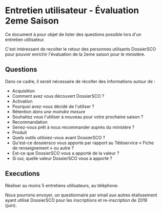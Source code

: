 # Entretien utilisateur - Évaluation 2eme Saison

Ce document à pour objet de lister des questions possible lors d'un entretien utilisateur.

C'est intéressant de recolter le retour des personnes utilisants DossierSCO pour pouvoir enrichir l'évaluation de la 2eme saison pour le ministère.

## Questions

Dans ce cadre, il serait nécessaire de récolter des informations autour de : 

- Acquisition
- Comment avez vous découvert DossierSCO ?
- Activation
- Pourquoi avez-vous décidé de l'utiliser ?
- Rétention _dans une moindre mesure_
- Souhaitez vous l'utiliser à nouveau pour votre prochaine saison ?
- Recommandation
- Seriez-vous prêt à nous recommander auprès du ministère ?
- Produit
- Quels outils utilisiez-vous avant DossierSCO ?
- Qu'est-ce dossiersco vous apporte par rapport au Téléservice « Fiche de renseignement » ou autre ?
- Est-ce que DossierSCO vous a apporté de la valeur ?
- Si oui, quelle valeur DossierSCO vous a apporté ?


## Executions

Réaliser au moins 5 entretiens utilisateurs, au téléphone.

Nous pourrons envoyer, un questionnaire par email aux autres étalissement ayant utilisé DossierSCO pour les inscriptions et re-inscription de 2019 (juin).

